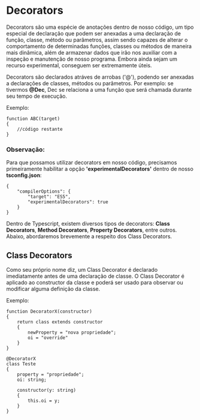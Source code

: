 # Decorators

Decorators são uma espécie de anotações dentro de nosso código, um tipo especial de declaração que podem ser anexadas a uma declaração de função, classe, método ou parâmetros, assim sendo capazes de alterar o comportamento de determinadas funções, classes ou métodos de maneira mais dinâmica, além de armazenar dados que irão nos auxiliar com a inspeção e manutenção de nosso programa. Embora ainda sejam um recurso experimental, conseguem ser extremamente úteis.

Decorators são declarados atráves de arrobas ('@'), podendo ser anexadas a declarações de classes, métodos ou parâmetros. Por exemplo: se tivermos **@Dec**, Dec se relaciona a uma função que será chamada durante seu tempo de execução.

Exemplo:

    function ABC(target)
    {
        //código restante
    }

### Observação:

Para que possamos utilizar decorators em nosso código, precisamos primeiramente habilitar a opção **'experimentalDecorators'** dentro de nosso **tsconfig.json**:

    {
        "compilerOptions": {
            "target": "ES5",
            "experimentalDecorators": true
        }
    }    



Dentro de Typescript, existem diversos tipos de decorators: **Class Decorators**, **Method Decorators**, **Property Decorators**, entre outros. Abaixo, abordaremos brevemente a respeito dos Class Decorators.

## Class Decorators

Como seu próprio nome diz, um Class Decorator é declarado imediatamente antes de uma declaração de classe. O Class Decorator é aplicado ao constructor da classe e poderá ser usado para observar ou modificar alguma definição da classe.

Exemplo: 

    function DecoratorX(constructor)
    {
        return class extends constructor
        {
            newProperty = "nova propriedade";
            oi = "override"
        }
    }
    
    @DecoratorX
    class Teste
    {
        property = "propriedade";
        oi: string;
        
        constructor(y: string)
        {
            this.oi = y;   
        }
    }

